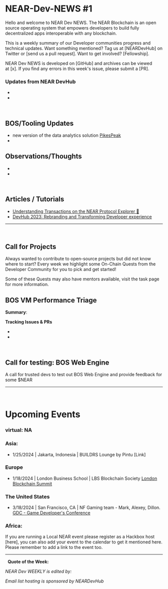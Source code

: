 # NEAR-Dev-NEWS #1

Hello and welcome to NEAR Dev NEWS. The NEAR Blockchain is an open source operating system that empowers developers to build fully decentralized apps interoperable with any blockchain.

This is a weekly summary of our Developer communities progress and technical updates. Want something mentioned? Tag us at [NEARDevHub] on Twitter or [send us a pull request]. Want to get involved? [Fellowship].

NEAR Dev NEWS is developed on [GitHub] and archives can be viewed at [x]. If you find any errors in this week's issue, please submit a [PR].
&nbsp; 
### Updates from NEAR DevHub

- 

- 


&nbsp; 
## BOS/Tooling Updates

- new version of the data analytics solution [PikesPeak](https://pikespeak.ai/)
- 

## Observations/Thoughts

-

-


&nbsp; 
## Articles / Tutorials

- [Understanding Transactions on the NEAR Protocol Explorer 🔎](https://near.social/devhub.near/widget/app?page=blog&id=3034)
- [DevHub 2023: Rebranding and Transforming Developer experience](https://near.social/devhub.near/widget/app?page=blog&id=2991)

----
&nbsp; 
## Call for Projects

Always wanted to contribute to open-source projects but did not know where to start? Every week we highlight some On-Chain Quests from the Developer Community for you to pick and get started!

Some of these Quests may also have mentors available, visit the task page for more information.

## BOS VM Performance Triage

**Summary**:

**Tracking Issues & PRs**

-

-


&nbsp; 
## Call for testing: BOS Web Engine

A call for trusted devs to test out BOS Web Engine and provide feedback for some $NEAR

-----
&nbsp; 
# Upcoming Events

### virtual: NA

### Asia:

- 1/25/2024 | Jakarta, Indonesia | BUILDRS Lounge by Pintu [Link]

### Europe

- 1/18/2024 | London Business School | LBS Blockchain Society
[London Blockchain Summit](https://www.londonblockchainsummit.xyz)

### The United States

- 3/18/2024 | San Francisco, CA | NF Gaming team - Mark, Alexey, Dillon.
[GDC - Game Developer's Conference](https://gdconf.com/)

### Africa:

If you are running a Local NEAR event please register as a Hackbox host [here], you can also add your event to the calendar to get it mentioned here. Please remember to add a link to the event too. 


-----
&nbsp; 
**Quote of the Week:**

*NEAR Dev WEEKLY is edited by:*

*Email list hosting is sponsored by NEARDevHub*